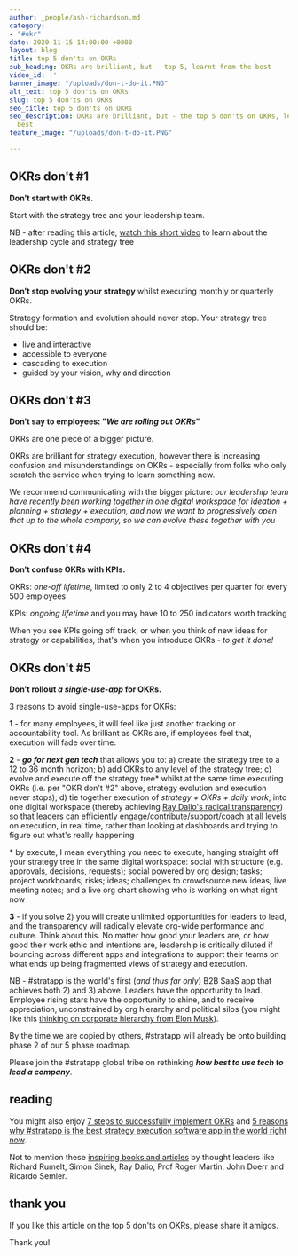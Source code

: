 ```yaml
---
author: _people/ash-richardson.md
category:
- "#okr"
date: 2020-11-15 14:00:00 +0000
layout: blog
title: top 5 don'ts on OKRs
sub_heading: OKRs are brilliant, but - top 5, learnt from the best
video_id: ''
banner_image: "/uploads/don-t-do-it.PNG"
alt_text: top 5 don'ts on OKRs
slug: top 5 don'ts on OKRs
seo_title: top 5 don'ts on OKRs
seo_description: OKRs are brilliant, but - the top 5 don'ts on OKRs, learnt from the
  best
feature_image: "/uploads/don-t-do-it.PNG"

---
```

## OKRs don't #1

**Don't start with OKRs.**

Start with the strategy tree and your leadership team.

NB - after reading this article, [watch this short video](https://youtu.be/DqsXkZs75Lk "the leadership cycle") to learn about the leadership cycle and strategy tree

## OKRs don't #2

**Don't stop evolving your strategy** whilst executing monthly or quarterly OKRs.

Strategy formation and evolution should never stop.  Your strategy tree should be:

* live and interactive
* accessible to everyone
* cascading to execution
* guided by your vision, why and direction

## OKRs don't #3

**Don't say to employees: "_We are rolling out OKRs_"**

OKRs are one piece of a bigger picture.

OKRs are brilliant for strategy execution, however there is increasing confusion and misunderstandings on OKRs - especially from folks who only scratch the service when trying to learn something new.

We recommend communicating with the bigger picture: _our leadership team have recently been working together in one digital workspace for ideation + planning + strategy + execution, and now we want to progressively open that up to the whole company, so we can evolve these together with you_

## OKRs don't #4

**Don't confuse OKRs with KPIs.**

OKRs: _one-off lifetime_, limited to only 2 to 4 objectives per quarter for every 500 employees

KPIs: _ongoing lifetime_ and you may have 10 to 250 indicators worth tracking

When you see KPIs going off track, or when you think of new ideas for strategy or capabilities, that's when you introduce OKRs - _to get it done!_

## OKRs don't #5

**Don't rollout _a single-use-app_ for OKRs.**

3 reasons to avoid single-use-apps for OKRs:

**1** - for many employees, it will feel like just another tracking or accountability tool.  As brilliant as OKRs are, if employees feel that, execution will fade over time.

**2** - **_go for next gen tech_** that allows you to: a) create the strategy tree to a 12 to 36 month horizon; b) add OKRs to any level of the strategy tree; c) evolve and execute off the strategy tree* whilst at the same time executing OKRs (i.e. per "OKR don't #2" above, strategy evolution and execution never stops); d) tie together execution of _strategy + OKRs + daily work_, into one digital workspace (thereby achieving [Ray Dalio's radical transparency](https://stratappsaas.com/blog/radical-transparency/ "Ray Dalio's radical transparency")) so that leaders can efficiently engage/contribute/support/coach at all levels on execution, in real time, rather than looking at dashboards and trying to figure out what's really happening

\* by execute, I mean everything you need to execute, hanging straight off your strategy tree in the same digital workspace: social with structure (e.g. approvals, decisions, requests); social powered by org design; tasks; project workboards; risks; ideas; challenges to crowdsource new ideas; live meeting notes; and a live org chart showing who is working on what right now

**3** - if you solve 2) you will create unlimited opportunities for leaders to lead, and the transparency will radically elevate org-wide performance and culture.  Think about this.  No matter how good your leaders are, or how good their work ethic and intentions are, leadership is critically diluted if bouncing across different apps and integrations to support their teams on what ends up being fragmented views of strategy and execution.

NB - #stratapp is the world's first (_and thus far only_) B2B SaaS app that achieves both 2) and 3) above.  Leaders have the opportunity to lead.  Employee rising stars have the opportunity to shine, and to receive appreciation, unconstrained by org hierarchy and political silos (you might like this [thinking on corporate hierarchy from Elon Musk](https://cleantechnica.com/2018/05/15/elon-musk-takes-on-corporate-hierarchy-in-note-to-tesla-employees/ "Elon Musk on corporate hierarchy")).

By the time we are copied by others, #stratapp will already be onto building phase 2 of our 5 phase roadmap.

Please join the #stratapp global tribe on rethinking **_how best to use tech to lead a company_**.

## reading

You might also enjoy [7 steps to successfully implement OKRs]() and [5 reasons why #stratapp is the best strategy execution software app in the world right now](https://stratappsaas.com/blog/best-strategy-execution-software-app/ "best strategy execution software app").

Not to mention these [inspiring books and articles](https://stratappsaas.com/resources/ "resources") by thought leaders like Richard Rumelt, Simon Sinek, Ray Dalio, Prof Roger Martin, John Doerr and Ricardo Semler.

## thank you

If you like this article on the top 5 don'ts on OKRs, please share it amigos.

Thank you!